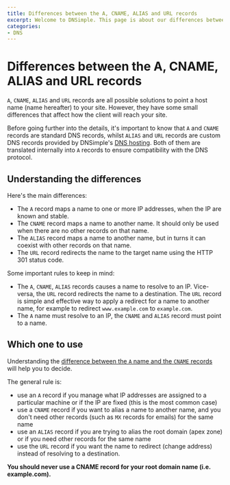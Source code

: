 ```yaml
---
title: Differences between the A, CNAME, ALIAS and URL records
excerpt: Welcome to DNSimple. This page is about our differences between the A, CNAME, ALIAS, and URL records. Hosted DNS has never been this easy.
categories:
- DNS
---
```


# Differences between the A, CNAME, ALIAS and URL records

`A`, `CNAME`, `ALIAS` and `URL` records are all possible solutions to point a host name (name hereafter) to your site. However, they have some small differences that affect how the client will reach your site.

Before going further into the details, it's important to know that `A` and `CNAME` records are standard DNS records, whilst `ALIAS` and `URL` records are custom DNS records provided by DNSimple's [DNS hosting](https://dnsimple.com). Both of them are translated internally into `A` records to ensure compatibility with the DNS protocol.

## Understanding the differences

Here's the main differences:

- The `A` record maps a name to one or more IP addresses, when the IP are known and stable.
- The `CNAME` record maps a name to another name. It should only be used when there are no other records on that name.
- The `ALIAS` record maps a name to another name, but in turns it can coexist with other records on that name.
- The `URL` record redirects the name to the target name using the HTTP 301 status code.

Some important rules to keep in mind:

- The `A`, `CNAME`, `ALIAS` records causes a name to resolve to an IP. Vice-versa, the `URL` record redirects the name to a destination. The `URL` record is simple and effective way to apply a redirect for a name to another name, for example to redirect `www.example.com` to `example.com`.
- The `A` name must resolve to an IP, the `CNAME` and `ALIAS` record must point to a name.

## Which one to use

Understanding the [difference between the `A` name and the `CNAME` records](/articles/differences-a-cname-records) will help you to decide.

The general rule is:

- use an `A` record if you manage what IP addresses are assigned to a particular machine or if the IP are fixed (this is the most common case)
- use a `CNAME` record if you want to alias a name to another name, and you don't need other records (such as `MX` records for emails) for the same name
- use an `ALIAS` record if you are trying to alias the root domain (apex zone) or if you need other records for the same name
- use the `URL` record if you want the name to redirect (change address) instead of resolving to a destination.

**You should never use a CNAME record for your root domain name (i.e. example.com).**

